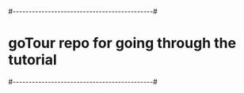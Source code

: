 #--------------------------------------------#
# goTour repo for going through the tutorial
#--------------------------------------------#

